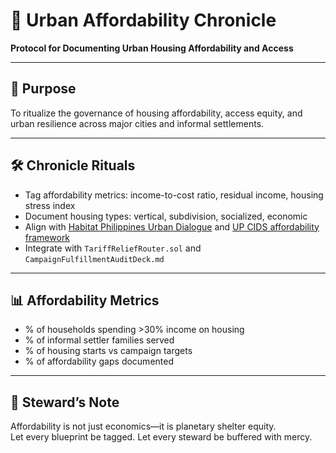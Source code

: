 # 📜 Urban Affordability Chronicle  
**Protocol for Documenting Urban Housing Affordability and Access**

---

## 🧠 Purpose  
To ritualize the governance of housing affordability, access equity, and urban resilience across major cities and informal settlements.

---

## 🛠️ Chronicle Rituals  
- Tag affordability metrics: income-to-cost ratio, residual income, housing stress index  
- Document housing types: vertical, subdivision, socialized, economic  
- Align with [Habitat Philippines Urban Dialogue](https://www.habitat.org/sites/default/files/documents/Philippines%20policy%20brief_UPDATED_20231108_0.pdf) and [UP CIDS affordability framework](https://cids.up.edu.ph/wp-content/uploads/2022/02/UP-CIDS-Policy-Brief-2019-15.pdf)  
- Integrate with `TariffReliefRouter.sol` and `CampaignFulfillmentAuditDeck.md`

---

## 📊 Affordability Metrics  
- % of households spending >30% income on housing  
- % of informal settler families served  
- % of housing starts vs campaign targets  
- % of affordability gaps documented

---

## 🧠 Steward’s Note  
Affordability is not just economics—it is planetary shelter equity.  
Let every blueprint be tagged. Let every steward be buffered with mercy.
